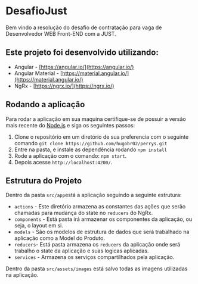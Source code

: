 # DesafioJust
Bem vindo a resolução do desafio de contratação para vaga de Desenvolvedor WEB Front-END com a JUST.

## Este projeto foi desenvolvido utilizando:
- Angular - [https://angular.io/](https://angular.io/)
- Angular Material - [https://material.angular.io/](https://material.angular.io/)
- NgRx - [https://ngrx.io/](https://ngrx.io/)

  

## Rodando a aplicação
Para rodar a aplicação em sua maquina certifique-se de possuir a versão mais recente do [Node.js](https://nodejs.org/en/) e siga os seguintes passos:
1. Clone o repositório em um diretório de sua preferencia com o seguinte comando `git clone https://github.com/hugobr02/perrys.git`
2. Entre na pasta, e instale as dependência rodando `npm install`
3. Rode a aplicação com o comando: `npm start`.
4. Depois acesse `http://localhost:4200/`.

  

## Estrutura do Projeto
Dentro da pasta `src/app`está a aplicação seguindo a seguinte estrutura:
- `actions` -  Este diretório armazena as constantes das ações que serão chamadas para mudança do state no `reducers` do NgRx.
- `components` - Está pasta irá armazenar os componentes da aplicação, ou seja, o layout em si.
- `models` - São os modelos de estrutura de dados que será trabalhado na aplicação como a Model do Produto.
- `reducers`- Está pasta armazena os `reducers` da aplicação onde será trabalho o state da aplicação e suas logicas aplicadas. 
- `services` - Armazena os serviços compartilhados pela aplicação.

Dentro da pasta `src/assets/images` está salvo todas as imagens utilizadas na aplicação.